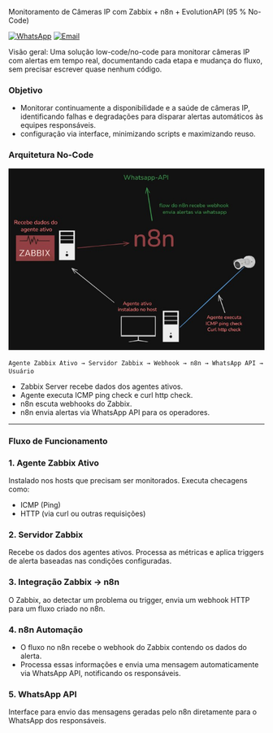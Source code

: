 Monitoramento de Câmeras IP com Zabbix + n8n + EvolutionAPI (95 % No-Code)

[![WhatsApp](https://img.shields.io/badge/WhatsApp-25D366?logo=whatsapp&logoColor=white)](https://wa.me/5515996122003)
[![Email](https://img.shields.io/badge/Email-D14836?logo=gmail&logoColor=white)](mailto:jhony.de.almeida@gmail.com)

Visão geral:
Uma solução low-code/no-code para monitorar câmeras IP com alertas em tempo real, documentando cada etapa e mudança do fluxo, sem precisar escrever quase nenhum código.

### Objetivo
- Monitorar continuamente a disponibilidade e a saúde de câmeras IP, identificando falhas e degradações para disparar alertas automáticos às equipes responsáveis.
- configuração via interface, minimizando scripts e maximizando reuso.

### Arquitetura No-Code
<p align="center"> <img src="assets/arquit.jpeg" alt="Arquitetura Geral" width="700"/> </p>

```
Agente Zabbix Ativo → Servidor Zabbix → Webhook → n8n → WhatsApp API → Usuário
```
- Zabbix Server recebe dados dos agentes ativos.
- Agente executa ICMP ping check e curl http check.
- n8n escuta webhooks do Zabbix.
- n8n envia alertas via WhatsApp API para os operadores.
--- 
### Fluxo de Funcionamento
### 1. Agente Zabbix Ativo
Instalado nos hosts que precisam ser monitorados.
Executa checagens como:
- ICMP (Ping)
- HTTP (via curl ou outras requisições)

### 2. Servidor Zabbix
Recebe os dados dos agentes ativos.
Processa as métricas e aplica triggers de alerta baseadas nas condições configuradas.

### 3. Integração Zabbix → n8n
O Zabbix, ao detectar um problema ou trigger, envia um webhook HTTP para um fluxo criado no n8n.

### 4. n8n Automação
- O fluxo no n8n recebe o webhook do Zabbix contendo os dados do alerta.
- Processa essas informações e envia uma mensagem automaticamente via WhatsApp API, notificando os responsáveis.

### 5. WhatsApp API
Interface para envio das mensagens geradas pelo n8n diretamente para o WhatsApp dos responsáveis.